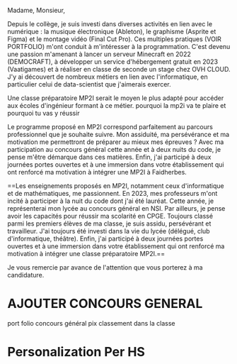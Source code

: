 Madame, Monsieur,

Depuis le collège, je suis investi dans diverses activités en lien avec le numérique : la musique électronique (Ableton), le graphisme (Asprite et Figma) et le montage vidéo (Final Cut Pro). Ces multiples pratiques (VOIR PORTFOLIO) m'ont conduit à m'intéresser à la programmation. C'est devenu une passion m'amenant à lancer un serveur Minecraft en 2022 (DEMOCRAFT), à développer un service d'hébergement gratuit en 2023 (Vaatigames) et à réaliser en classe de seconde un stage chez OVH CLOUD. J'y ai découvert de nombreux métiers en lien avec l'informatique, en particulier celui de data-scientist que j'aimerais exercer.

Une classe préparatoire MP2I serait le moyen le plus adapté pour accéder aux écoles d'ingénieur formant à ce métier.
pourquoi la mp2i va te plaire et pourquoi tu vas y réussir

Le programme proposé en MP2I correspond parfaitement au parcours professionnel que je souhaite suivre. Mon assiduité, ma persévérance et ma motivation me permettront de préparer au mieux mes épreuves ? 
Avec ma participation au concours général cette année et à deux nuits du code, je pense m'être démarque dans ces matières. Enfin, j'ai participé à deux journées portes ouvertes et à une immersion dans votre établissement qui ont renforcé ma motivation à intégrer une MP2I à Faidherbes.

==Les enseignements proposés en MP2I, notamment ceux d'informatique et de mathématiques, me passionnent. En 2023, mes professeurs m'ont incité à participer à la nuit du code dont j'ai été lauréat. Cette année, je représenterai mon lycée au concours général en NSI. Par ailleurs, je pense avoir les capacités pour réussir ma scolarité en CPGE. Toujours classé parmi les premiers élèves de ma classe, je suis assidu, persévérant et travailleur. J'ai toujours été investi dans la vie du lycée (délégué, club d'informatique, théâtre). Enfin, j'ai participé à deux journées portes ouvertes et à une immersion dans votre établissement qui ont renforcé ma motivation à intégrer une classe préparatoire MP2I.==

Je vous remercie par avance de l'attention que vous porterez à ma candidature.

# AJOUTER CONCOURS GENERAL
port folio
concours général
pix
classement dans la classe
# Personalization Per HS